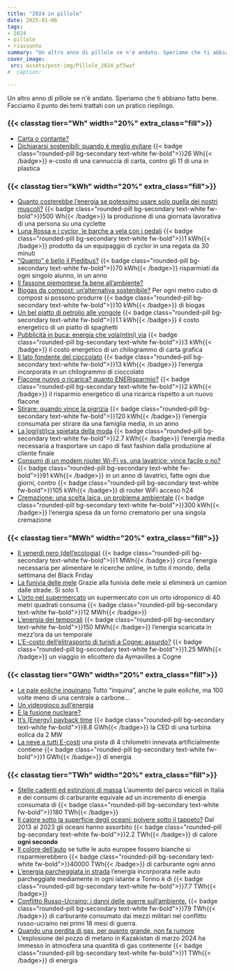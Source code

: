 ```yaml
---
title: "2024 in pillole"
date: 2025-01-06
tags:
- 2024
- pillole
- riassunto
summary: "Un altro anno di pillole se n'è andato. Speriamo che ti abbiano fatto bene. Facciamo il punto dei temi trattati con un pratico riepilogo."
cover_image:
 src: assets/post-img/Pillole_2024_pf5waf
#  caption: 

---
```


Un altro anno di pillole se n'è andato. Speriamo che ti abbiano fatto bene. Facciamo il punto dei temi trattati con un pratico riepilogo.

### {{< classtag tier="Wh" width="20%" extra_class="fill">}}  
- [Carta o contante?](/articles/carta-o-contante/)  
- [Dichiararsi sostenibili: quando è meglio evitare](/articles/cercare-di-apparire-sostenibili-meglio-evitare/) {{< badge class="rounded-pill bg-secondary text-white fw-bold">}}26&nbsp;Wh{{< /badge>}} e-costo di una cannuccia di carta, contro gli 11 di una in plastica

### {{< classtag tier="kWh" width="20%" extra_class="fill">}}  
- [Quanto costerebbe l’energia se potessimo usare solo quella dei nostri muscoli?](/articles/quanto-costerebbe-l-energia-se-potessimo-usare-solo-quella-dei-nostri-muscoli/) {{< badge class="rounded-pill bg-secondary text-white fw-bold">}}500&nbsp;Wh{{< /badge>}} la produzione di una giornata lavorativa di una persona su una cyclette  
- [Luna Rossa e i cyclor, le barche a vela con i pedali](/articles/luna-rossa-e-i-cyclor-le-barche-a-vela-con-i-pedali/) {{< badge class="rounded-pill bg-secondary text-white fw-bold">}}1&nbsp;kWh{{< /badge>}} prodotto da un equipaggio di cyclor in una regata da 30 minuti  
- [“Quanto” è bello il Piedibus?](/articles/quanto-%C3%A8-bello-il-piedibus/) {{< badge class="rounded-pill bg-secondary text-white fw-bold">}}70&nbsp;kWh{{< /badge>}} risparmiati da ogni singolo alunno, in un anno  
- [Il fassone piemontese fa bene all’ambiente?](/articles/il-fassone-piemontese-fa-bene-allambiente/)  
- [Biogas da compost: un’alternativa sostenibile?](/articles/biogas-da-compost-un-alternativa-sostenibile/) Per ogni metro cubo di compost si possono produrre {{< badge class="rounded-pill bg-secondary text-white fw-bold">}}10&nbsp;kWh{{< /badge>}} di biogas  
- [Un bel piatto di petrolio alle vongole](/articles/un-bel-piatto-di-petrolio-alle-vongole/) {{< badge class="rounded-pill bg-secondary text-white fw-bold">}}1.1&nbsp;kWh{{< /badge>}} il costo energetico di un piatto di spaghetti  
- [Pubblicità in buca: energia che vola(ntini) via](/articles/energia-che-vola-ntini-via/) {{< badge class="rounded-pill bg-secondary text-white fw-bold">}}3&nbsp;kWh{{< /badge>}} il costo energetico di un chilogrammo di carta grafica  
- [Il lato fondente del cioccolato](/articles/il-lato-fondente-del-cioccolato/) {{< badge class="rounded-pill bg-secondary text-white fw-bold">}}13&nbsp;kWh{{< /badge>}} l’energia incorporata in un chilogrammo di cioccolato  
- [Flacone nuovo o ricarica? quanto ENERisparmio?](/articles/materie-plastiche/) {{< badge class="rounded-pill bg-secondary text-white fw-bold">}}2&nbsp;kWh{{< /badge>}} il risparmio energetico di una ricarica rispetto a un nuovo flacone  
- [Stirare: quando vince la pigrizia](/articles/a-volte-anche-la-pigrizia-vince/) {{< badge class="rounded-pill bg-secondary text-white fw-bold">}}120&nbsp;kWh{{< /badge>}} l’energia consumata per stirare da una famiglia media, in un anno  
- [La logi(sti)ca spietata della moda](/articles/la-logistica-della-moda/) {{< badge class="rounded-pill bg-secondary text-white fw-bold">}}2.7&nbsp;kWh{{< /badge>}} l’energia media necessaria a trasportare un capo di fast fashion dalla produzione al cliente finale  
- [Consumi di un modem router Wi-Fi vs. una lavatrice: vince facile o no?](/articles/router-wifi-vs-lavatrice/) {{< badge class="rounded-pill bg-secondary text-white fw-bold">}}91&nbsp;kWh{{< /badge>}} in un anno di lavatrici, fatte ogni due giorni, contro {{< badge class="rounded-pill bg-secondary text-white fw-bold">}}105&nbsp;kWh{{< /badge>}} di router WiFi acceso h24  
- [Cremazione: una scelta laica, un problema ambientale](/articles/cremazione-una-scelta-laica-un-problema-ambientale/) {{< badge class="rounded-pill bg-secondary text-white fw-bold">}}300&nbsp;kWh{{< /badge>}} l’energia spesa da un forno crematorio per una singola cremazione

### {{< classtag tier="MWh" width="20%" extra_class="fill">}}  
- [Il venerdì nero (dell’ecologia)](/articles/il-venerd%C3%AC-nero-dellecologia/) {{< badge class="rounded-pill bg-secondary text-white fw-bold">}}1&nbsp;MWh{{< /badge>}} circa l’energia necessaria per alimentare le ricerche online, in tutto il mondo, della settimana del Black Friday  
- [La funivia delle mele](/articles/la-funivia-delle-mele/)  Grazie alla funivia delle mele si eliminerà un camion dalle strade. S&igrave; solo 1\.    
- [L’orto nel supermercato](/articles/lorto-nel-supermercato/) un supermercato con un orto idroponico di 40 metri quadrati consuma {{< badge class="rounded-pill bg-secondary text-white fw-bold">}}12&nbsp;MWh{{< /badge>}}  
- [L’energia dei temporali](/articles/l-energia-dei-fulmini/) {{< badge class="rounded-pill bg-secondary text-white fw-bold">}}150&nbsp;MWh{{< /badge>}} l’energia scaricata in mezz’ora da un temporale   
- [L’E-costo dell’elitrasporto di turisti a Cogne: assurdo?](/articles/l-e-costo-dell-elitrasporto-di-turisti-a-cogne-assurdo/) {{< badge class="rounded-pill bg-secondary text-white fw-bold">}}1.25&nbsp;MWh{{< /badge>}} un viaggio in elicottero da Aymavilles a Cogne

### {{< classtag tier="GWh" width="20%" extra_class="fill">}}  
- [Le pale eoliche inquinano](/articles/le-pale-eoliche-inquinano/) Tutto “inquina”, anche le pale eoliche, ma 100 volte meno di una centrale a carbone…   
- [Un videogioco sull’energia](/articles/un-videogioco-sull-energia/)  
- [E la fusione nucleare?](/articles/e-la-fusione-nucleare/)   
- [It’s (Energy) payback time](/articles/its-energy-payback-time/) {{< badge class="rounded-pill bg-secondary text-white fw-bold">}}8.8&nbsp;GWh{{< /badge>}} la CED di una turbina eolica da 2 MW  
- [La neve a tutti E-costi](/articles/la-neve-a-tutti-e-costi/) una pista di 4 chilometri innevata artificialmente contiene {{< badge class="rounded-pill bg-secondary text-white fw-bold">}}1&nbsp;GWh{{< /badge>}} di energia

### {{< classtag tier="TWh" width="20%" extra_class="fill">}}  
- [Stelle cadenti ed estinzioni di massa](/articles/stelle-cadenti-ed-estinzioni-di-massa/) L’aumento del parco veicoli in Italia e dei consumi di carburante equivale ad un incremento di energia consumata di {{< badge class="rounded-pill bg-secondary text-white fw-bold">}}180&nbsp;TWh{{< /badge>}}  
- [Il calore sotto la superficie degli oceani: polvere sotto il tappeto?](/articles/il-calore-sotto-la-superficie-degli-oceani-polvere-sotto-il-tappeto/) Dal 2013 al 2023 gli oceani hanno assorbito {{< badge class="rounded-pill bg-secondary text-white fw-bold">}}2.2&nbsp;TWh{{< /badge>}} di calore **ogni secondo**  
- [Il colore dell’auto](/articles/il-colore-dell-auto/) se tutte le auto europee fossero bianche si risparmierebbero {{< badge class="rounded-pill bg-secondary text-white fw-bold">}}40000&nbsp;TWh{{< /badge>}} di carburante ogni anno  
- [L’energia parcheggiata in strada](/articles/lenergia-parcheggiata-in-strada/) l’energia incorporata nelle auto parcheggiate mediamente in ogni istante a Torino è di {{< badge class="rounded-pill bg-secondary text-white fw-bold">}}7.7&nbsp;TWh{{< /badge>}}  
- [Conflitto Russo-Ucraino: i danni delle guerre sull’ambiente.](/articles/conflitto-russo-ucraino-i-danni-delle-guerre-sull-ambiente/) {{< badge class="rounded-pill bg-secondary text-white fw-bold">}}79&nbsp;TWh{{< /badge>}} di carburante consumato dai mezzi militari nel conflitto russo-ucraino nei primi 18 mesi di guerra.  
- [Quando una perdita di gas, per quanto grande, non fa rumore](/articles/leak-metano-kazakistan/) L’esplosione del pozzo di metano in Kazakistan di marzo 2024 ha immesso in atmosfera una quantità di gas contenente {{< badge class="rounded-pill bg-secondary text-white fw-bold">}}1&nbsp;TWh{{< /badge>}} di energia
